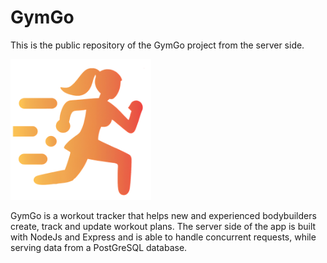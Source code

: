 # GymGo
This is the public repository of the GymGo project from the server side.

<img src="https://github.com/OpariucCristian/GymTrackerFE/blob/master/assets/adaptive-icon.png?raw=true" width="225" title="hover text">

GymGo is a workout tracker that helps new and experienced bodybuilders create, track and update workout plans.
The server side of the app is built with NodeJs and Express and is able to handle concurrent requests, while serving data from a PostGreSQL database.